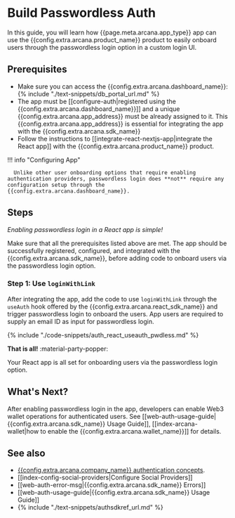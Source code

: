 # Build Passwordless Auth

In this guide, you will learn how {{page.meta.arcana.app_type}} app can use the {{config.extra.arcana.product_name}} product to easily onboard users through the passwordless login option in a custom login UI.

## Prerequisites

* Make sure you can access the {{config.extra.arcana.dashboard_name}}: {% include "./text-snippets/db_portal_url.md" %}
* The app must be [[configure-auth|registered using the {{config.extra.arcana.dashboard_name}}]] and a unique {{config.extra.arcana.app_address}} must be already assigned to it. This {{config.extra.arcana.app_address}} is essential for integrating the app with the {{config.extra.arcana.sdk_name}}
* Follow the instructions to [[integrate-react-nextjs-app|integrate the React app]] with the {{config.extra.arcana.product_name}} product.

!!! info "Configuring App"

      Unlike other user onboarding options that require enabling authentication providers, passwordless login does **not** require any configuration setup through the {{config.extra.arcana.dashboard_name}}.

## Steps

*Enabling passwordless login in a React app is simple!*

Make sure that all the prerequisites listed above are met. The app should be successfully registered, configured, and integrated with the {{config.extra.arcana.sdk_name}}, before adding code to onboard users via the passwordless login option.

### Step 1: Use `loginWithLink`

After integrating the app, add the code to use `loginWithLink` through the `useAuth` hook offered by the {{config.extra.arcana.react_sdk_name}} and trigger passwordless login to onboard the users. App users are required to supply an email ID as input for passwordless login.

{% include "./code-snippets/auth_react_useauth_pwdless.md" %}

**That is all!**  :material-party-popper:

Your React app is all set for onboarding users via the passwordless login option.

## What's Next?

After enabling passwordless login in the app, developers can enable Web3 wallet operations for authenticated users. See [[web-auth-usage-guide|{{config.extra.arcana.sdk_name}} Usage Guide]], [[index-arcana-wallet|how to enable the {{config.extra.arcana.wallet_name}}]] for details.

## See also

* [{{config.extra.arcana.company_name}} authentication concepts]({{page.meta.arcana.root_rel_path}}/concepts/authtype/arcanaauth.md).
* [[index-config-social-providers|Configure Social Providers]]
* [[web-auth-error-msg|{{config.extra.arcana.sdk_name}} Errors]]
* [[web-auth-usage-guide|{{config.extra.arcana.sdk_name}} Usage Guide]]
* {% include "./text-snippets/authsdkref_url.md" %}
